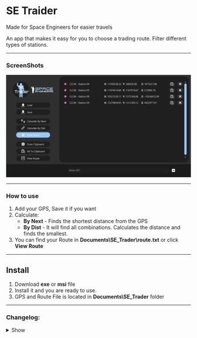 # SE Traider

Made for Space Engineers for easier travels

An app that makes it easy for you to choose a trading route. Filter different types of stations.

---

### ScreenShots

![ver](src/main/resources/art/se_trader_1.1.3.png)

---
### How to use

1. Add your GPS, Save it if you want
2. Calculate:
   - **By Next** - Finds the shortest distance from the GPS
   - **By Dist** - It will find all combinations. Calculates the distance and finds the smallest.
3. You can find your Route in **Documents\SE_Trader\route.txt** or click **View Route**


---

## Install
1. Download **exe** or **msi** file
2. Install it and you are ready to use.
3. GPS and Route File is located in **Documents\SE_Trader** folder

---

### Changelog:
<details>    
<summary>Show</summary>

    - v0.0
      - Working load and save of GPS
      - Distance to other GPS
      - Closest GPS
      - Load GPS on startup
    - v1.0
      - Working finding shortest Route
         - By Distance
         - By Jump
      - Added option to go back to home
    - v1.1
      - Design OverHaul
      - Fixed threats run after cloasing application
      - Added new Icon
      - Added GPS autosave after cloasing application
    - v1.1.1
      - Improve Buttons design
      - Added Reworked Table
    - v1.1.2
      - Improve Texts of X,Y,Z Table
      - Added Remove Btn to table
      - Added Clipboard to Enter And Copy Button
      - Improve output from Calculate Entire route now outputing every 2 sec
      - Fixed Icon on header
      - Locked Resizing aplication
    - v1.1.3
      - Removed remove button
      - Fixed remove button on the items
      - Added Copy all to the clipboard
      - Improve position of buttons
      - Fixed bug with not able to clean list
      - Added automatic show of route after calculating route
      - Added enter button next to textfield
      - Changed backHome checkbox
      - Changed Enter button to From Clipboard

</details>

